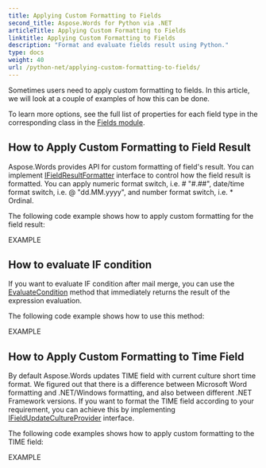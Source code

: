 ```yaml
---
title: Applying Custom Formatting to Fields
second_title: Aspose.Words for Python via .NET
articleTitle: Applying Custom Formatting to Fields
linktitle: Applying Custom Formatting to Fields
description: "Format and evaluate fields result using Python."
type: docs
weight: 40
url: /python-net/applying-custom-formatting-to-fields/
---
```


Sometimes users need to apply custom formatting to fields. In this article, we will look at a couple of examples of how this can be done.

To learn more options, see the full list of properties for each field type in the corresponding class in the [Fields module](https://reference.aspose.com/words/python-net/aspose.words.fields/).

## How to Apply Custom Formatting to Field Result

Aspose.Words provides API for custom formatting of field's result. You can implement [IFieldResultFormatter](https://reference.aspose.com/words/python-net/aspose.words.fields/ifieldresultformatter/) interface to control how the field result is formatted. You can apply numeric format switch, i.e. \# "#.##", date/time format switch, i.e. \@ "dd.MM.yyyy", and number format switch, i.e. \* Ordinal.

The following code example shows how to apply custom formatting for the field result:

EXAMPLE

## How to evaluate IF condition

If you want to evaluate IF condition after mail merge, you can use the [EvaluateCondition](https://reference.aspose.com/words/python-net/aspose.words.fields/fieldif/evaluate_condition/) method that immediately returns the result of the expression evaluation.

The following code example shows how to use this method:

EXAMPLE

## How to Apply Custom Formatting to Time Field

By default Aspose.Words updates TIME field with current culture short time format. We figured out that there is a difference between Microsoft Word formatting and .NET/Windows formatting, and also between different .NET Framework versions. If you want to format the TIME field according to your requirement, you can achieve this by implementing [IFieldUpdateCultureProvider](https://reference.aspose.com/words/python-net/aspose.words.fields/ifieldupdatecultureprovider/) interface.

The following code examples shows how to apply custom formatting to the TIME field:

EXAMPLE